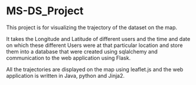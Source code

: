 # MS-DS_Project
This project is for visualizing the trajectory of the dataset on the map.

It takes the Longitude and Latitude of different users and the time and date on which these different Users were at that particular location and store them into a database that were created using sqlalchemy and communication to the web application using Flask.

All the trajectories are displayed on the map using leaflet.js and the web application is written in Java, python and Jinja2.
